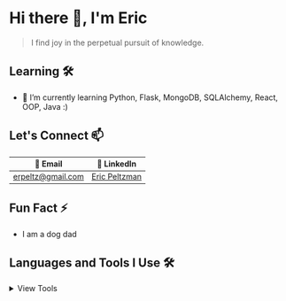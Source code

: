 # Hi there 👋, I'm Eric
> I find joy in the perpetual pursuit of knowledge.

## Learning 🛠️

- 🌱 I’m currently learning Python, Flask, MongoDB, SQLAlchemy, React, OOP, Java :)

## Let's Connect 📫

| 📧 Email | 💼 LinkedIn |
| --- | --- |
| erpeltz@gmail.com | [Eric Peltzman](https://www.linkedin.com/in/eric-peltzman) |


## Fun Fact ⚡

- I am a dog dad

## Languages and Tools I Use 🛠️

<details>
<summary>View Tools</summary>
<br/>

<img src="https://raw.githubusercontent.com/devicons/devicon/master/icons/bootstrap/bootstrap-plain-wordmark.svg" alt="Bootstrap" width="30" height="30"/>
<img src="https://raw.githubusercontent.com/devicons/devicon/master/icons/css3/css3-original-wordmark.svg" alt="CSS3" width="30" height="30"/>
<img src="https://www.vectorlogo.zone/logos/pocoo_flask/pocoo_flask-icon.svg" alt="Flask" width="30" height="30"/>
<img src="https://raw.githubusercontent.com/devicons/devicon/master/icons/html5/html5-original-wordmark.svg" alt="HTML5" width="30" height="30"/>
<img src="https://raw.githubusercontent.com/devicons/devicon/master/icons/javascript/javascript-original.svg" alt="Javascript" width="30" height="30"/>
<img src="https://raw.githubusercontent.com/devicons/devicon/master/icons/mongodb/mongodb-original-wordmark.svg" alt="MongoDB" width="30" height="30"/>
<img src="https://cdn.worldvectorlogo.com/logos/nextjs-2.svg" alt="Next.js" width="30" height="30"/>
<img src="https://raw.githubusercontent.com/devicons/devicon/master/icons/nodejs/nodejs-original-wordmark.svg" alt="Node.js" width="30" height="30"/>
<img src="https://raw.githubusercontent.com/devicons/devicon/master/icons/postgresql/postgresql-original-wordmark.svg" alt="PostgreSQL" width="30" height="30"/>
<img src="https://raw.githubusercontent.com/devicons/devicon/master/icons/python/python-original.svg" alt="Python" width="30" height="30"/>
<img src="https://raw.githubusercontent.com/devicons/devicon/master/icons/react/react-original-wordmark.svg" alt="React" width="30" height="30"/>
<img src="https://www.vectorlogo.zone/logos/tailwindcss/tailwindcss-icon.svg" alt="TailwindCSS" width="30" height="30"/>

</details>

